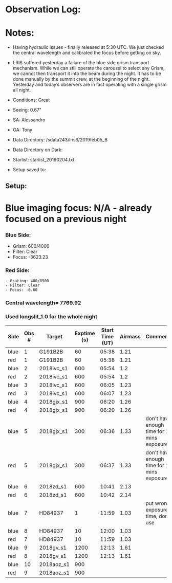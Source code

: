 # Observation Log:

# Notes:
* Having hydraulic issues - finally released at 5:30 UTC. We just checked the central wavelength and calibrated the focus before getting on sky.
* LRIS suffered yesterday a failure of the blue side grism transport mechanism. 
While we can still operate the carousel to select any Grism, we cannot then transport it into the beam during the night.
It has to be done manually by the summit crew, at the beginning of the night.
Yesterday and today’s observers are in fact operating with a single grism all night.

* Conditions: Great
* Seeing: 0.67"
* SA: Alessandro
* OA: Tony
* Data Directory: /sdata243/lris6/2019feb05_B
* Data Directory on Dark:
* Starlist: starlist_20190204.txt
* Setup saved to:

## Setup:
# Blue imaging focus: N/A - already focused on a previous night

### Blue Side:
   - Grism: 600/4000
   - Filter: Clear
   - Focus: -3623.23

### Red Side:
    - Grating: 400/8500
    - Filter: Clear
    - Focus: -0.60
    
### Central wavelength= 7769.92
### Used longslit_1.0 for the whole night

| Side | Obs #     | Target    | Exptime (s) | Start Time (UT) | Airmass | Comments                                                   |
|------|-----------|-----------|-------------|-----------------|---------|------------------------------------------------------------|
| blue | 1 | G191B2B    | 60  | 05:38 | 1.21 | 
| red  | 1 | G191B2B    | 60  | 05:38 | 1.21 |
| blue | 2 | 2018ivc_s1 | 600 | 05:54 | 1.2  |
| red  | 2 | 2018ivc_s1 | 600 | 05:54 | 1.2  |
| blue | 3 | 2018ivc_s1 | 600 | 06:05 | 1.23 |
| red  | 3 | 2018ivc_s1 | 600 | 06:07 | 1.23 |
| blue | 4 | 2018gjx_s1 | 900 | 06:20 | 1.26 |
| red  | 4 | 2018gjx_s1 | 900 | 06:20 | 1.26 |
| blue | 5 | 2018gjx_s1 | 300 | 06:36 | 1.33 |don't have enough time for 15 mins exposure| 
| red  | 5 | 2018gjx_s1 | 300 | 06:37 | 1.33 |don't have enough time for 15 mins exposure|
| blue | 6 | 2018zd_s1  | 600 | 10:41 | 2.13 |
| red  | 6 | 2018zd_s1  | 600 | 10:42 | 2.14 |
| blue | 7 | HD84937    | 1   | 11:59 | 1.03 |put wrong exposure time, don't use|
| blue | 8 | HD84937    | 10  | 12:00 | 1.03 |
| red  | 7 | HD84937    | 10  | 11:59 | 1.03 |
| blue | 9 | 2018gv_s1  | 1200| 12:13 | 1.61 |
| red  | 8 | 2018gv_s1  | 1200| 12:13 | 1.61 |
| blue | 10| 2018aoz_s1 | 900 | 
| red  | 9 | 2018aoz_s1 | 900 | 
